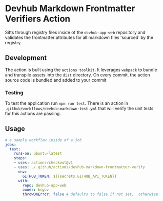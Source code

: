 # Devhub Markdown Frontmatter Verifiers Action

Sifts through registry files inside of the `devhub-app-web` repository and validates the frontmatter
attributes for all markdown files 'sourced' by the registry.


## Development

The action is built using the `actions toolkit`. It leverages `webpack` to bundle and transpile assets into
the `dist` directory. On every commit, the action source code is bundled and added to your commit

### Testing

To test the application run `npm run test`. There is an action in `.github/workflows/devhub-markdown-test.yml` that will verify the unit tests for this actions are passing.

## Usage

```yaml
# a sample workflow inside of a job
jobs:
  test:
    runs-on: ubuntu-latest
    steps:
    - uses: actions/checkout@v1
    - uses: ./.github/actions/devhub-markdown-frontmatter-verify
      env:
        GITHUB_TOKEN: ${{secrets.GITHUB_API_TOKEN}}
      with:
        repo: devhub-app-web
        owner: bcgov
        throwOnError: false # defaults to false if not set,  otherwise  just prints error statements
```